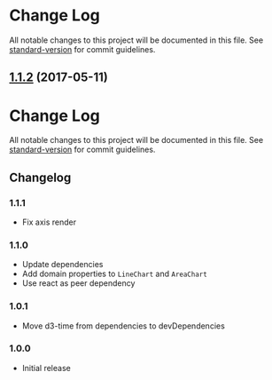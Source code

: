 # Change Log

All notable changes to this project will be documented in this file. See [standard-version](https://github.com/conventional-changelog/standard-version) for commit guidelines.

<a name="1.1.2"></a>
## [1.1.2](https://github.com/urbica/components/compare/v1.1.1...v1.1.2) (2017-05-11)



# Change Log

All notable changes to this project will be documented in this file. See [standard-version](https://github.com/conventional-changelog/standard-version) for commit guidelines.

## Changelog

### 1.1.1

 - Fix axis render

### 1.1.0

 - Update dependencies
 - Add domain properties to `LineChart` and `AreaChart`
 - Use react as peer dependency

### 1.0.1

 - Move d3-time from dependencies to devDependencies

### 1.0.0

 - Initial release
